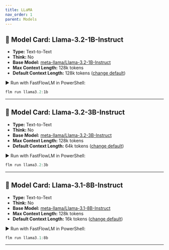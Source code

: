 ```yaml
---
title: LLaMA
nav_order: 1
parent: Models
---
```


## 🧩 Model Card: Llama-3.2-1B-Instruct  

- **Type:** Text-to-Text
- **Think:** No  
- **Base Model:** [meta-llama/Llama-3.2-1B-Instruct](https://huggingface.co/meta-llama/Llama-3.2-1B-Instruct)
- **Max Context Length:** 128k tokens  
- **Default Context Length:** 128k tokens ([change default](https://docs.fastflowlm.com/instructions/cli.html))  

▶️ Run with FastFlowLM in PowerShell:  

```powershell
flm run llama3.2:1b
```

---

## 🧩 Model Card: Llama-3.2-3B-Instruct  

- **Type:** Text-to-Text
- **Think:** No  
- **Base Model:** [meta-llama/Llama-3.2-3B-Instruct](https://huggingface.co/meta-llama/Llama-3.2-3B-Instruct)
- **Max Context Length:** 128k tokens  
- **Default Context Length:** 64k tokens ([change default](https://docs.fastflowlm.com/instructions/cli.html))  

▶️ Run with FastFlowLM in PowerShell:  

```powershell
flm run llama3.2:3b
```

---

## 🧩 Model Card: Llama-3.1-8B-Instruct  

- **Type:** Text-to-Text
- **Think:** No  
- **Base Model:** [meta-llama/Llama-3.1-8B-Instruct](https://huggingface.co/meta-llama/Llama-3.1-8B-Instruct)
- **Max Context Length:** 128k tokens  
- **Default Context Length:** 16k tokens ([change default](https://docs.fastflowlm.com/instructions/cli.html))  

▶️ Run with FastFlowLM in PowerShell:  

```powershell
flm run llama3.1:8b
```

---